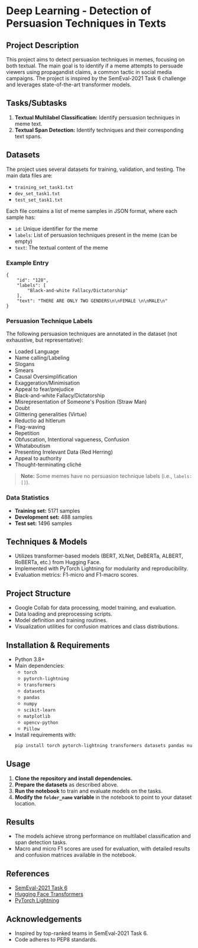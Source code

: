 # Deep Learning - Detection of Persuasion Techniques in Texts

## Project Description
This project aims to detect persuasion techniques in memes, focusing on both textual. The main goal is to identify if a meme attempts to persuade viewers using propagandist claims, a common tactic in social media campaigns. The project is inspired by the SemEval-2021 Task 6 challenge and leverages state-of-the-art transformer models.

## Tasks/Subtasks
1. **Textual Multilabel Classification:** Identify persuasion techniques in meme text.
2. **Textual Span Detection:** Identify techniques and their corresponding text spans.

## Datasets
The project uses several datasets for training, validation, and testing. The main data files are:
- `training_set_task1.txt`
- `dev_set_task1.txt`
- `test_set_task1.txt`

Each file contains a list of meme samples in JSON format, where each sample has:
- `id`: Unique identifier for the meme
- `labels`: List of persuasion techniques present in the meme (can be empty)
- `text`: The textual content of the meme

### Example Entry
```
{
    "id": "128",
    "labels": [
        "Black-and-white Fallacy/Dictatorship"
    ],
    "text": "THERE ARE ONLY TWO GENDERS\n\nFEMALE \n\nMALE\n"
}
```

### Persuasion Technique Labels
The following persuasion techniques are annotated in the dataset (not exhaustive, but representative):
- Loaded Language
- Name calling/Labeling
- Slogans
- Smears
- Causal Oversimplification
- Exaggeration/Minimisation
- Appeal to fear/prejudice
- Black-and-white Fallacy/Dictatorship
- Misrepresentation of Someone's Position (Straw Man)
- Doubt
- Glittering generalities (Virtue)
- Reductio ad hitlerum
- Flag-waving
- Repetition
- Obfuscation, Intentional vagueness, Confusion
- Whataboutism
- Presenting Irrelevant Data (Red Herring)
- Appeal to authority
- Thought-terminating cliché

> **Note:** Some memes have no persuasion technique labels (i.e., `labels: []`).

### Data Statistics
- **Training set:** 5171 samples
- **Development set:** 488 samples
- **Test set:** 1496 samples

## Techniques & Models
- Utilizes transformer-based models (BERT, XLNet, DeBERTa, ALBERT, RoBERTa, etc.) from Hugging Face.
- Implemented with PyTorch Lightning for modularity and reproducibility.
- Evaluation metrics: F1-micro and F1-macro scores.

## Project Structure
- Google Collab for data processing, model training, and evaluation.
- Data loading and preprocessing scripts.
- Model definition and training routines.
- Visualization utilities for confusion matrices and class distributions.

## Installation & Requirements
- Python 3.8+
- Main dependencies:
  - `torch`
  - `pytorch-lightning`
  - `transformers`
  - `datasets`
  - `pandas`
  - `numpy`
  - `scikit-learn`
  - `matplotlib`
  - `opencv-python`
  - `Pillow`
- Install requirements with:
  ```bash
  pip install torch pytorch-lightning transformers datasets pandas numpy scikit-learn matplotlib opencv-python Pillow
  ```

## Usage
1. **Clone the repository and install dependencies.**
2. **Prepare the datasets** as described above.
3. **Run the notebook** to train and evaluate models on the tasks.
4. **Modify the `folder_name` variable** in the notebook to point to your dataset location.

## Results
- The models achieve strong performance on multilabel classification and span detection tasks.
- Macro and micro F1 scores are used for evaluation, with detailed results and confusion matrices available in the notebook.

## References
- [SemEval-2021 Task 6](https://propaganda.math.unipd.it/ptc/)
- [Hugging Face Transformers](https://huggingface.co/)
- [PyTorch Lightning](https://pytorch-lightning.readthedocs.io/)

## Acknowledgements
- Inspired by top-ranked teams in SemEval-2021 Task 6.
- Code adheres to PEP8 standards.
